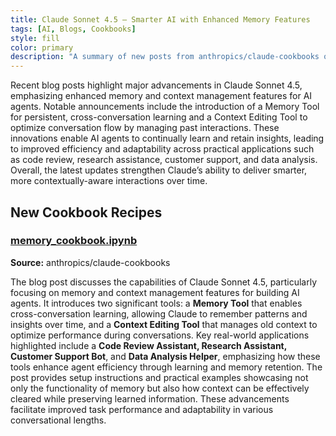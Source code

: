 ```yaml
---
title: Claude Sonnet 4.5 — Smarter AI with Enhanced Memory Features
tags: [AI, Blogs, Cookbooks]
style: fill
color: primary
description: "A summary of new posts from anthropics/claude-cookbooks on 09-30"
---
```

Recent blog posts highlight major advancements in Claude Sonnet 4.5, emphasizing enhanced memory and context management features for AI agents. Notable announcements include the introduction of a Memory Tool for persistent, cross-conversation learning and a Context Editing Tool to optimize conversation flow by managing past interactions. These innovations enable AI agents to continually learn and retain insights, leading to improved efficiency and adaptability across practical applications such as code review, research assistance, customer support, and data analysis. Overall, the latest updates strengthen Claude’s ability to deliver smarter, more contextually-aware interactions over time.

## New Cookbook Recipes

### [memory_cookbook.ipynb](https://github.com/anthropics/claude-cookbooks/blob/04bdceb385070e732bc0247145a030938ef98129/tool_use/memory_cookbook.ipynb)
**Source:** anthropics/claude-cookbooks

The blog post discusses the capabilities of Claude Sonnet 4.5, particularly focusing on memory and context management features for building AI agents. It introduces two significant tools: a **Memory Tool** that enables cross-conversation learning, allowing Claude to remember patterns and insights over time, and a **Context Editing Tool** that manages old context to optimize performance during conversations. Key real-world applications highlighted include a **Code Review Assistant, Research Assistant, Customer Support Bot**, and **Data Analysis Helper**, emphasizing how these tools enhance agent efficiency through learning and memory retention. The post provides setup instructions and practical examples showcasing not only the functionality of memory but also how context can be effectively cleared while preserving learned information. These advancements facilitate improved task performance and adaptability in various conversational lengths.